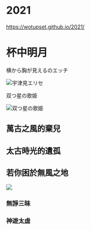 # 2021
https://wotupset.github.io/2021/
# 杯中明月
横から胸が見えるのエッチ

![宇津見エリセ](./Utsumi_Erice.png)

双つ星の歌姫

![双つ星の歌姫](https://cdn.discordapp.com/attachments/453408537217990656/796553416998256690/b5bcc46ee9812f21.png)



## 萬古之風的棄兒
## 太古時光的遺孤
## 若你困於無風之地
![](https://files.gitter.im/588068efd73408ce4f448ac2/y4yj/Hu210106-15-0005.jpg)
### 無諍三昧
### 神遊太虛
